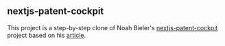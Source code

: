 ## nextjs-patent-cockpit

This project is a step-by-step clone of Noah Bieler's [nextjs-patent-cockpit](https://github.com/bielern/nextjs-patent-cockpit) project based on his [article](https://www.noahbieler.com/blog/a-crud-web-app-using-nextjs-13-iron-session-and-prisma).